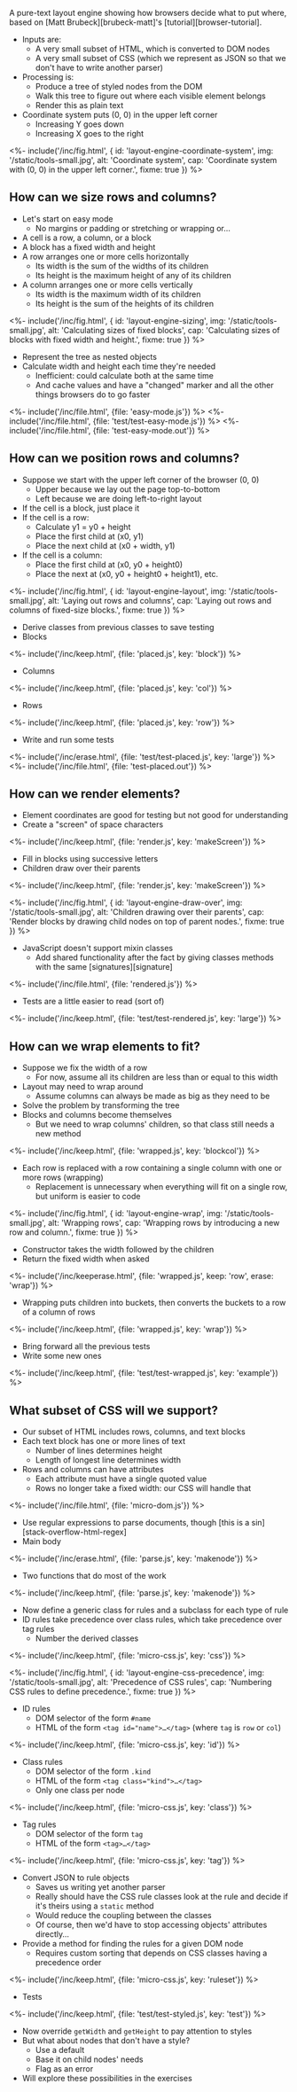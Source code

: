 ---
---

A pure-text layout engine showing how browsers decide what to put where,
based on [Matt Brubeck][brubeck-matt]'s [tutorial][browser-tutorial].

-   Inputs are:
    -   A very small subset of HTML, which is converted to <g key="dom">DOM</g> nodes
    -   A very small subset of CSS (which we represent as JSON so that we don't have to write another parser)
-   Processing is:
    -   Produce a tree of styled nodes from the DOM
    -   Walk this tree to figure out where each visible element belongs
    -   Render this as plain text
-   Coordinate system puts (0, 0) in the upper left corner
    -   Increasing Y goes down
    -   Increasing X goes to the right

<%- include('/inc/fig.html', {
    id: 'layout-engine-coordinate-system',
    img: '/static/tools-small.jpg',
    alt: 'Coordinate system',
    cap: 'Coordinate system with (0, 0) in the upper left corner.',
    fixme: true
}) %>

## How can we size rows and columns?

-   Let's start on <g key="easy_mode">easy mode</g>
    -   No margins or padding or stretching or wrapping or…
-   A cell is a row, a column, or a block
-   A block has a fixed width and height
-   A row arranges one or more cells horizontally
    -   Its width is the sum of the widths of its children
    -   Its height is the maximum height of any of its children
-   A column arranges one or more cells vertically
    -   Its width is the maximum width of its children
    -   Its height is the sum of the heights of its children

<%- include('/inc/fig.html', {
    id: 'layout-engine-sizing',
    img: '/static/tools-small.jpg',
    alt: 'Calculating sizes of fixed blocks',
    cap: 'Calculating sizes of blocks with fixed width and height.',
    fixme: true
}) %>

-   Represent the tree as nested objects
-   Calculate width and height each time they're needed
    -   Inefficient: could calculate both at the same time
    -   And cache values and have a "changed" marker and all the other things browsers do to go faster

<%- include('/inc/file.html', {file: 'easy-mode.js'}) %>
<%- include('/inc/file.html', {file: 'test/test-easy-mode.js'}) %>
<%- include('/inc/file.html', {file: 'test-easy-mode.out'}) %>

## How can we position rows and columns?

-   Suppose we start with the upper left corner of the browser (0, 0)
    -   Upper because we lay out the page top-to-bottom
    -   Left because we are doing left-to-right layout
-   If the cell is a block, just place it
-   If the cell is a row:
    -   Calculate y1 = y0 + height
    -   Place the first child at (x0, y1)
    -   Place the next child at (x0 + width, y1)
-   If the cell is a column:
    -   Place the first child at (x0, y0 + height0)
    -   Place the next at (x0, y0 + height0 + height1), etc.

<%- include('/inc/fig.html', {
    id: 'layout-engine-layout',
    img: '/static/tools-small.jpg',
    alt: 'Laying out rows and columns',
    cap: 'Laying out rows and columns of fixed-size blocks.',
    fixme: true
}) %>

-   Derive classes from previous classes to save testing
-   Blocks

<%- include('/inc/keep.html', {file: 'placed.js', key: 'block'}) %>

-   Columns

<%- include('/inc/keep.html', {file: 'placed.js', key: 'col'}) %>

-   Rows

<%- include('/inc/keep.html', {file: 'placed.js', key: 'row'}) %>

-   Write and run some tests

<%- include('/inc/erase.html', {file: 'test/test-placed.js', key: 'large'}) %>
<%- include('/inc/file.html', {file: 'test-placed.out'}) %>

## How can we render elements?

-   Element coordinates are good for testing but not good for understanding
-   Create a "screen" of space characters

<%- include('/inc/keep.html', {file: 'render.js', key: 'makeScreen'}) %>

-   Fill in blocks using successive letters
-   Children draw over their parents

<%- include('/inc/keep.html', {file: 'render.js', key: 'makeScreen'}) %>

<%- include('/inc/fig.html', {
    id: 'layout-engine-draw-over',
    img: '/static/tools-small.jpg',
    alt: 'Children drawing over their parents',
    cap: 'Render blocks by drawing child nodes on top of parent nodes.',
    fixme: true
}) %>

-   JavaScript doesn't support <g key="mixin-class">mixin classes</g>
    -   Add shared functionality after the fact by giving classes methods with the same [signatures][signature]

<%- include('/inc/file.html', {file: 'rendered.js'}) %>

-   Tests are a little easier to read (sort of)

<%- include('/inc/keep.html', {file: 'test/test-rendered.js', key: 'large'}) %>

## How can we wrap elements to fit?

-   Suppose we fix the width of a row
    -   For now, assume all its children are less than or equal to this width
-   Layout may need to wrap around
    -   Assume columns can always be made as big as they need to be
-   Solve the problem by transforming the tree
-   Blocks and columns become themselves
    -   But we need to wrap columns' children, so that class still needs a new method

<%- include('/inc/keep.html', {file: 'wrapped.js', key: 'blockcol'}) %>

-   Each row is replaced with a row containing a single column with one or more rows (wrapping)
    -   Replacement is unnecessary when everything will fit on a single row, but uniform is easier to code

<%- include('/inc/fig.html', {
    id: 'layout-engine-wrap',
    img: '/static/tools-small.jpg',
    alt: 'Wrapping rows',
    cap: 'Wrapping rows by introducing a new row and column.',
    fixme: true
}) %>

-   Constructor takes the width followed by the children
-   Return the fixed width when asked

<%- include('/inc/keeperase.html', {file: 'wrapped.js', keep: 'row', erase: 'wrap'}) %>

-   Wrapping puts children into buckets, then converts the buckets to a row of a column of rows

<%- include('/inc/keep.html', {file: 'wrapped.js', key: 'wrap'}) %>

-   Bring forward all the previous tests
-   Write some new ones

<%- include('/inc/keep.html', {file: 'test/test-wrapped.js', key: 'example'}) %>

## What subset of CSS will we support?

-   Our subset of HTML includes rows, columns, and text blocks
-   Each text block has one or more lines of text
    -   Number of lines determines height
    -   Length of longest line determines width
-   Rows and columns can have attributes
    -   Each attribute must have a single quoted value
    -   Rows no longer take a fixed width: our CSS will handle that

<%- include('/inc/file.html', {file: 'micro-dom.js'}) %>

-   Use regular expressions to parse documents, though [this is a sin][stack-overflow-html-regex]
-   Main body

<%- include('/inc/erase.html', {file: 'parse.js', key: 'makenode'}) %>

-   Two functions that do most of the work

<%- include('/inc/keep.html', {file: 'parse.js', key: 'makenode'}) %>

-   Now define a generic class for rules and a subclass for each type of rule
-   ID rules take precedence over class rules, which take precedence over tag rules
    -   Number the derived classes

<%- include('/inc/keep.html', {file: 'micro-css.js', key: 'css'}) %>

<%- include('/inc/fig.html', {
    id: 'layout-engine-css-precedence',
    img: '/static/tools-small.jpg',
    alt: 'Precedence of CSS rules',
    cap: 'Numbering CSS rules to define precedence.',
    fixme: true
}) %>

-   ID rules
    -   <g key="dom_selector">DOM selector</g> of the form `#name`
    -   HTML of the form `<tag id="name">…</tag>` (where `tag` is `row` or `col`)

<%- include('/inc/keep.html', {file: 'micro-css.js', key: 'id'}) %>

-   Class rules
    -   DOM selector of the form `.kind`
    -   HTML of the form `<tag class="kind">…</tag>`
    -   Only one class per node

<%- include('/inc/keep.html', {file: 'micro-css.js', key: 'class'}) %>

-   Tag rules
    -   DOM selector of the form `tag`
    -   HTML of the form `<tag>…</tag>`

<%- include('/inc/keep.html', {file: 'micro-css.js', key: 'tag'}) %>

-   Convert JSON to rule objects
    -   Saves us writing yet another parser
    -   Really should have the CSS rule classes look at the rule and decide if it's theirs using a `static` method
    -   Would reduce the <g key="coupling">coupling</g> between the classes
    -   Of course, then we'd have to stop accessing objects' attributes directly…
-   Provide a method for finding the rules for a given DOM node
    -   Requires custom sorting that depends on CSS classes having a precedence order

<%- include('/inc/keep.html', {file: 'micro-css.js', key: 'ruleset'}) %>

-   Tests

<%- include('/inc/keep.html', {file: 'test/test-styled.js', key: 'test'}) %>

-   Now override `getWidth` and `getHeight` to pay attention to styles
-   But what about nodes that don't have a style?
    -   Use a default
    -   Base it on child nodes' needs
    -   Flag as an error
-   Will explore these possibilities in the exercises
